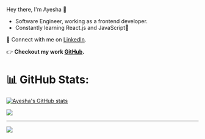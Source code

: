 Hey there, I'm Ayesha 👋
- Software Engineer, working as a frontend developer.
- Constantly learning React.js and JavaScript🌱


🔗 Connect with me on [LinkedIn](https://www.linkedin.com/in/ayesha-khalil-435b87265/).


:point_right: **Checkout my work [GitHub](https://github.com/Ayesha-khalil-432).**


# 📊 GitHub Stats:
[![Ayesha's GitHub stats](https://github-readme-stats.vercel.app/api?username=ayeshakhalil0)](https://github.com/ayeshakhalil0/github-readme-stats)<br/>

![](https://github-readme-stats.vercel.app/api/top-langs/?username=ayeshakhalil0&theme=dark&hide_border=false&include_all_commits=true&count_private=true&layout=compact)


---
[![](https://visitcount.itsvg.in/api?id=ayeshakhalil0&icon=0&color=0)](https://visitcount.itsvg.in)


